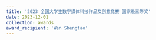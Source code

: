 ```yaml
---
title: '2023 全国大学生数字媒体科技作品及创意竞赛 国家级三等奖'  
date: 2023-12-01                             
collection: awards  
award_recipient: 'Wen Shengtao'               
---
```



